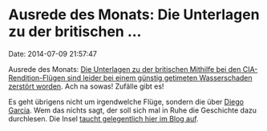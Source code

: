 Ausrede des Monats: Die Unterlagen zu der britischen \...
=========================================================

Date: 2014-07-09 21:57:47

Ausrede des Monats: [Die Unterlagen zu der britischen Mithilfe bei den
CIA-Rendition-Flügen sind leider bei einem günstig getimeten
Wasserschaden zerstört
worden](http://www.theguardian.com/world/2014/jul/09/files-uk-role-cia-rendition-destroyed-diego-garcia-water-damage?CMP=twt_gu).
Ach na sowas! Zufälle gibt es!

Es geht übrigens nicht um irgendwelche Flüge, sondern die über [Diego
Garcia](http://de.wikipedia.org/wiki/Diego_Garcia). Wem das nichts sagt,
der soll sich mal in Ruhe die Geschichte dazu durchlesen. Die Insel
[taucht gelegentlich hier im Blog
auf](http://blog.fefe.de/?q=Diego+Garcia).
